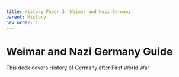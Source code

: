 ```yaml
---
title: History Paper 3: Weimar and Nazi Germany
parent: History
nav_order: 1
---
```


# Weimar and Nazi Germany Guide

This deck covers History of Germany after First World War
